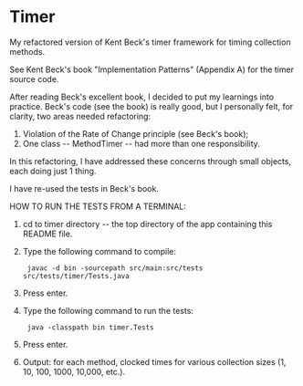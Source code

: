 Timer
=======

My refactored version of Kent Beck's timer framework for timing collection methods.  

See Kent Beck's book "Implementation Patterns" (Appendix A) for the timer source code. 

After reading Beck's excellent book, I decided to put my learnings into practice.  Beck's code (see the book) is really good, but I personally felt, for clarity, two areas needed refactoring: 

1. Violation of the Rate of Change principle (see Beck's book);
2. One class -- MethodTimer -- had more than one responsibility.

In this refactoring, I have addressed these concerns through small objects, each doing just 1 thing.  

I have re-used the tests in Beck's book.



HOW TO RUN THE TESTS FROM A TERMINAL:

1. cd to timer directory -- the top directory of the app containing this README file.
2. Type the following command to compile: 

		javac -d bin -sourcepath src/main:src/tests  src/tests/timer/Tests.java

3. Press enter.
4. Type the following command to run the tests:
	
 		java -classpath bin timer.Tests

5. Press enter.
6. Output: for each method, clocked times for various collection sizes (1, 10, 100, 1000, 10,000, etc.).
	
